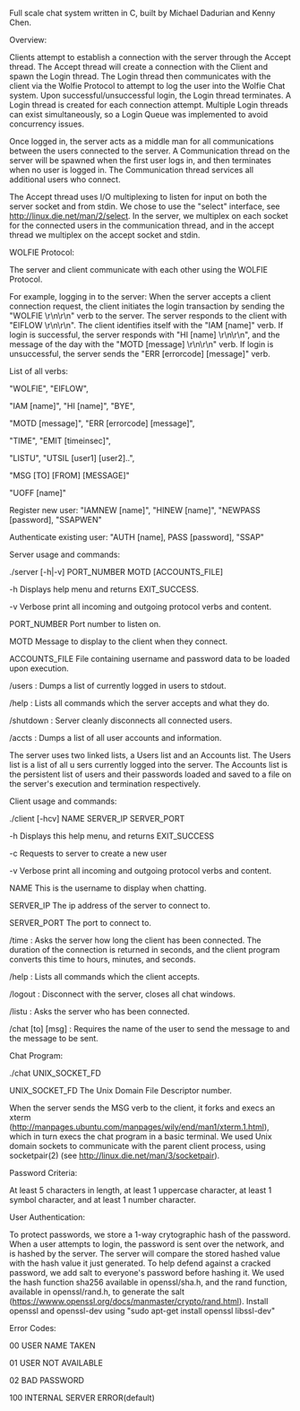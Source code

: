 Full scale chat system written in C, built by Michael Dadurian and Kenny Chen.

Overview:

Clients attempt to establish a connection with the server through the Accept thread. The Accept thread will create a connection with the Client and spawn the Login thread. The Login thread then communicates with the client via the Wolfie Protocol to attempt to log the user into the Wolfie Chat system. Upon successful/unsuccessful login, the Login thread terminates. A Login thread is created for each connection attempt. Multiple Login threads can exist simultaneously, so a Login Queue was implemented to avoid concurrency issues.

Once logged in, the server acts as a middle man for all communications between the users connected to the server. A Communication thread on the server will be spawned when the first user logs in, and then terminates when no user is logged in. The Communication thread services all additional users who connect.

The Accept thread uses I/O multiplexing to listen for input on both the server socket and from stdin. We chose to use the "select" interface, see http://linux.die.net/man/2/select. In the server, we multiplex on each socket for the connected users in the communication thread, and in the accept thread we multiplex on the accept socket and stdin.


WOLFIE Protocol:

The server and client communicate with each other using the WOLFIE Protocol. 

For example, logging in to the server: When the server accepts a client connection request, the client initiates the login transaction by sending the "WOLFIE \r\n\r\n" verb to the server. The server responds to the client with "EIFLOW \r\n\r\n". The client identifies itself with the "IAM [name]" verb. If login is successful, the server responds with "HI [name] \r\n\r\n", and the message of the day with the "MOTD [message] \r\n\r\n" verb. If login is unsuccessful, the server sends the "ERR [errorcode] [message]" verb.

List of all verbs:

  "WOLFIE", "EIFLOW",
  
  "IAM [name]", "HI [name]", "BYE",
  
  "MOTD [message]", "ERR [errorcode] [message]",
  
  "TIME", "EMIT [timeinsec]",
  
  "LISTU", "UTSIL [user1] [user2]..",
  
  "MSG [TO] [FROM] [MESSAGE]"
  
  "UOFF [name]"
  
  Register new user: "IAMNEW [name]", "HINEW [name]", "NEWPASS [password], "SSAPWEN"   
  
  Authenticate existing user: "AUTH [name], PASS [password], "SSAP"
  
  
  

Server usage and commands:

./server [-h|-v] PORT_NUMBER MOTD [ACCOUNTS_FILE]

-h              Displays help menu and returns EXIT_SUCCESS.

-v              Verbose print all incoming and outgoing protocol verbs and content.

PORT_NUMBER     Port number to listen on.

MOTD            Message to display to the client when they connect.

ACCOUNTS_FILE   File containing username and password data to be loaded upon execution.


/users : Dumps a list of currently logged in users to stdout.

/help : Lists all commands which the server accepts and what they do.

/shutdown : Server cleanly disconnects all connected users.

/accts : Dumps a list of all user accounts and information.

The server uses two linked lists, a Users list and an Accounts list. The Users list is a list of all u sers currently logged into the server. The Accounts list is the persistent list of users and their passwords loaded and saved to a file on the server's execution and termination respectively. 




Client usage and commands:

./client [-hcv] NAME SERVER_IP SERVER_PORT

-h            Displays this help menu, and returns EXIT_SUCCESS

-c            Requests to server to create a new user

-v            Verbose print all incoming and outgoing protocol verbs and content.

NAME          This is the username to display when chatting.

SERVER_IP     The ip address of the server to connect to.

SERVER_PORT   The port to connect to.


/time : Asks the server how long the client has been connected. The duration of the connection is returned in seconds, and the client program converts this time to hours, minutes, and seconds.

/help : Lists all commands which the client accepts.

/logout : Disconnect with the server, closes all chat windows.

/listu : Asks the server who has been connected.

/chat [to] [msg] : Requires the name of the user to send the message to and the message to be sent.


Chat Program:

./chat UNIX_SOCKET_FD

UNIX_SOCKET_FD        The Unix Domain File Descriptor number.


When the server sends the MSG verb to the client, it forks and execs an xterm (http://manpages.ubuntu.com/manpages/wily/end/man1/xterm.1.html), which in turn execs the chat program in a basic terminal. We used Unix domain sockets to communicate with the parent client process, using socketpair(2) (see http://linux.die.net/man/3/socketpair).



Password Criteria:

At least 5 characters in length, at least 1 uppercase character, at least 1 symbol character, and at least 1 number character.

User Authentication:

To protect passwords, we store a 1-way crytographic hash of the password. When a user attempts to login, the password is sent over the network, and is hashed by the server. The server will compare the stored hashed value with the hash value it just generated. To help defend against a cracked password, we add salt to everyone's password before hashing it. We used the hash function sha256 available in openssl/sha.h, and the rand function, available in openssl/rand.h, to generate the salt (https://wwww.openssl.org/docs/manmaster/crypto/rand.html). Install openssl and openssl-dev using "sudo apt-get install openssl libssl-dev"


Error Codes:

00  USER NAME TAKEN

01  USER NOT AVAILABLE

02  BAD PASSWORD

100 INTERNAL SERVER ERROR(default)


